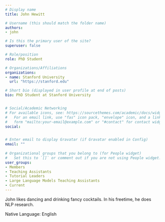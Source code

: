 ```yaml
---
# Display name
title: John Hewitt

# Username (this should match the folder name)
authors:
- john

# Is this the primary user of the site?
superuser: false

# Role/position
role: PhD Student

# Organizations/Affiliations
organizations:
- name: Stanford University
  url: "https://stanford.edu"

# Short bio (displayed in user profile at end of posts)
bio: PhD Student at Stanford University


# Social/Academic Networking
# For available icons, see: https://sourcethemes.com/academic/docs/widgets/#icons
#   For an email link, use "fas" icon pack, "envelope" icon, and a link in the
#   form "mailto:your-email@example.com" or "#contact" for contact widget.
social:


# Enter email to display Gravatar (if Gravatar enabled in Config)
email: ""
  
# Organizational groups that you belong to (for People widget)
#   Set this to `[]` or comment out if you are not using People widget.  
user_groups:
- Members
- Teaching Assistants
- Tutorial Leaders
- Large Language Models Teaching Assistants
- Current
---
```


John likes dancing and drinking fancy cocktails. In his freetime, he does NLP research.

Native Language: English

<!-- Animal Form: Grumpy Cat -->

<!-- <img  class="avatar-small" src="grumpy-cat.jpg" style="float: center" /> -->

